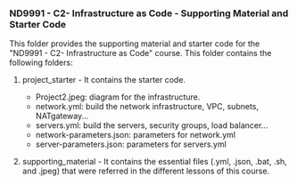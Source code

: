 ### ND9991 - C2- Infrastructure as Code - Supporting Material and Starter Code
This folder provides the supporting material and starter code for the "ND9991 - C2- Infrastructure as Code" course. This folder contains the following folders:
1. project_starter - It contains the starter code.
   - Project2.jpeg: diagram for the infrastructure.
   - network.yml: build the network infrastructure, VPC, subnets, NATgateway...
   - servers.yml: build the servers, security groups, load balancer...
   - network-parameters.json: parameters for network.yml
   - server-parameters.json: parameters for servers.yml

2. supporting_material - It contains the essential files (.yml, .json, .bat, .sh, and .jpeg) that were referred in the different lessons of this course.